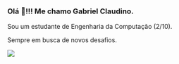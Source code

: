 ### Olá 👋!!! Me chamo Gabriel Claudino.

Sou um estudante de Engenharia da Computação (2/10).

Sempre em busca de novos desafios. 
  
[<img src="https://img.shields.io/badge/linkedin-%230077B5.svg?&style=for-the-badge&logo=linkedin&logoColor=white" />](https://www.linkedin.com/in/gabrielclaudinoo/) 


